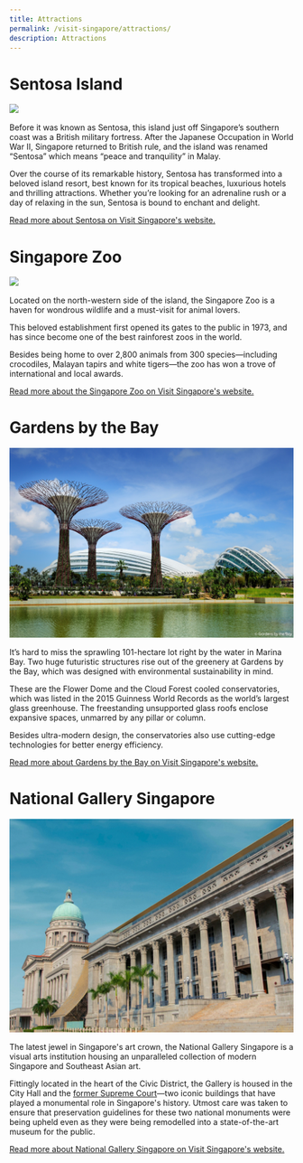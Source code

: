 ```yaml
---
title: Attractions
permalink: /visit-singapore/attractions/
description: Attractions
---
```

# Sentosa Island
![](/images/Sentosa%202.jpg)

Before it was known as Sentosa, this island just off Singapore’s southern coast was a British military fortress. After the Japanese Occupation in World War II, Singapore returned to British rule, and the island was renamed “Sentosa” which means “peace and tranquility” in Malay.&nbsp;

Over the course of its remarkable history, Sentosa has transformed into a beloved island resort, best known for its tropical beaches, luxurious hotels and thrilling attractions. Whether you’re looking for an adrenaline rush or a day of relaxing in the sun, Sentosa is bound to enchant and delight.

<a href="https://www.visitsingapore.com/see-do-singapore/places-to-see/sentosa/" target="_blank">Read more about Sentosa on Visit Singapore's website.</a>
# Singapore Zoo
![](/images/Zoo.jpg)

Located on the north-western side of the island, the Singapore Zoo is a haven for wondrous wildlife and a must-visit for animal lovers.

This beloved establishment first opened its gates to the public in 1973, and has since become one of the best rainforest zoos in the world.

Besides being home to over 2,800 animals from 300 species—including crocodiles, Malayan tapirs and white tigers—the zoo has won a trove of international and local awards.

<a href="https://www.visitsingapore.com/see-do-singapore/nature-wildlife/fun-with-animals/singapore-zoo/" target="_blank">Read more about the Singapore Zoo on Visit Singapore's website.</a>
# Gardens by the Bay
![](/images/Gardens%20by%20the%20Bay.jpg)

It’s hard to miss the sprawling 101-hectare lot right by the water in Marina Bay. Two huge futuristic structures rise out of the greenery at Gardens by the Bay, which was designed with environmental sustainability in mind.

These are the Flower Dome and the Cloud Forest cooled conservatories, which was listed in the 2015 Guinness World Records as the world’s largest glass greenhouse. The freestanding unsupported glass roofs enclose expansive spaces, unmarred by any pillar or column.

Besides ultra-modern design, the conservatories also use cutting-edge technologies for better energy efficiency.

<a href="https://www.visitsingapore.com/see-do-singapore/architecture/modern/gardens-by-the-bay/" target="_blank">Read more about Gardens by the Bay on Visit Singapore's website.</a>
# National Gallery Singapore
![](/images/National%20Gallery.jpg)

The latest jewel in Singapore's art crown, the National Gallery Singapore is a visual arts institution housing an unparalleled collection of modern Singapore and Southeast Asian art.

Fittingly located in the heart of the Civic District, the Gallery is housed in the City Hall and the&nbsp;<a href="https://www.visitsingapore.com/see-do-singapore/architecture/historical/old-supreme-court/" target="_blank">former Supreme Court</a>—two iconic buildings that have played a monumental role in Singapore's history. Utmost care was taken to ensure that preservation guidelines for these two national monuments were being upheld even as they were being remodelled into a state-of-the-art museum for the public.

<a href="https://www.visitsingapore.com/see-do-singapore/arts/museums-galleries/national-gallery-singapore/" target="_blank">Read more about National Gallery Singapore on Visit Singapore's website.</a>